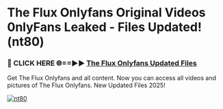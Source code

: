 # The Flux Onlyfans Original Videos 0nlyFans Leaked - Files Updated! (nt80)

<h3>🔴 CLICK HERE 🌐==►► <a href="https://tinyurl.com/2m67pmp6" rel="nofollow">The Flux Onlyfans Updated Files</a></h3>

Get The Flux Onlyfans and all content. Now you can access all videos and pictures of The Flux Onlyfans. New Updated Files 2025!

[![nt80](https://i.imgur.com/H4QAA4z.gif)](https://tinyurl.com/2m67pmp6)